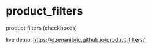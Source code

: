 # product_filters
product filters (checkboxes)

live demo: https://dzenanibric.github.io/product_filters/
